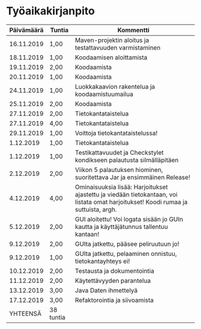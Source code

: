 ﻿# Työaikakirjanpito

| Päivämäärä | Tuntia | Kommentti |
| ------------ | ------------- | ------------- |
| 16.11.2019 | 1,00 | Maven-projektin aloitus ja testattavuuden varmistaminen |
| 18.11.2019 | 1,00 | Koodaamisen aloittamista |
| 19.11.2019 | 2,00 | Koodaamista |
| 20.11.2019 | 1,00 | Koodaamista |
| 24.11.2019 | 1,00 | Luokkakaavion rakentelua ja koodaamistuumailua |
| 25.11.2019 | 2,00 | Koodaamista |
| 27.11.2019 | 2,00 | Tietokantataistelua |
| 27.11.2019 | 4,00 | Tietokantataistelua |
| 29.11.2019 | 1,00 | Voittoja tietokantataistelussa! |
| 1.12.2019 | 1,00 | Tietokantataistelua |
| 1.12.2019 | 1,00 | Testikattavuudet ja Checkstylet kondikseen palautusta silmälläpitäen |
| 2.12.2019 | 2,00 | Viikon 5 palautuksen hiominen, suoritettava Jar ja ensimmäinen Release! |
| 4.12.2019 | 4,00 | Ominaisuuksia lisää: Harjoitukset ajastettu ja viedään tietokantaan, voi listata omat harjoitukset! Koodi rumaa ja suttuista, argh. |
| 5.12.2019 | 2,00 | GUI aloitettu! Voi logata sisään jo GUIn kautta ja käyttäjätunnus tallentuu kantaan! |
| 9.12.2019 | 2,00 | GUIta jatkettu, pääsee peliruutuun jo! |
| 9.12.2019 | 1,00 | GUIta jatkettu, pelaaminen onnistuu, tietokantayhteys ei! |
| 10.12.2019 | 2,00 | Testausta ja dokumentointia |
| 11.12.2019 | 2,00 | Käytettävyyden parantelua |
| 13.12.2019 | 3,00 | Java Daten ihmettelyä |
| 17.12.2019 | 3,00 | Refaktorointia ja siivoamista |
| YHTEENSÄ | 38 tuntia | |
